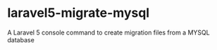 # laravel5-migrate-mysql
A Laravel 5 console command to create migration files from a MYSQL database
